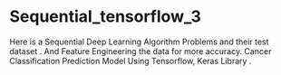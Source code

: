 # Sequential_tensorflow_3
Here is a Sequential Deep Learning Algorithm Problems and their test dataset . And Feature Engineering the data for more accuracy. Cancer Classification Prediction Model Using Tensorflow, Keras Library .
